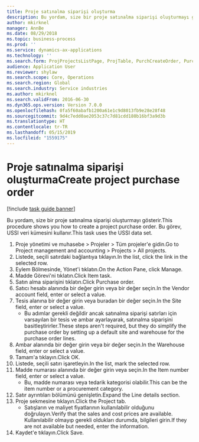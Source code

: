 ```yaml
---
title: Proje satınalma siparişi oluşturma
description: Bu yordam, size bir proje satınalma siparişi oluşturmayı gösterir.
author: mkirknel
manager: AnnBe
ms.date: 08/29/2018
ms.topic: business-process
ms.prod: ''
ms.service: dynamics-ax-applications
ms.technology: ''
ms.search.form: ProjProjectsListPage, ProjTable, PurchCreateOrder, PurchTable, InventItemIdLookupPurchase
audience: Application User
ms.reviewer: shylaw
ms.search.scope: Core, Operations
ms.search.region: Global
ms.search.industry: Service industries
ms.author: mkirknel
ms.search.validFrom: 2016-06-30
ms.dyn365.ops.version: Version 7.0.0
ms.openlocfilehash: 0fa5f60abafb1200a61e1c9d8013fb9e28e28f48
ms.sourcegitcommit: 9d4c7edd0ae2053c37c7d81cdd180b16bf3a9d3b
ms.translationtype: HT
ms.contentlocale: tr-TR
ms.lasthandoff: 05/15/2019
ms.locfileid: "1559175"
---
```

# <a name="create-project-purchase-order"></a><span data-ttu-id="561c3-103">Proje satınalma siparişi oluşturma</span><span class="sxs-lookup"><span data-stu-id="561c3-103">Create project purchase order</span></span>

[!include [task guide banner](../../includes/task-guide-banner.md)]

<span data-ttu-id="561c3-104">Bu yordam, size bir proje satınalma siparişi oluşturmayı gösterir.</span><span class="sxs-lookup"><span data-stu-id="561c3-104">This procedure shows you how to create a project purchase order.</span></span> <span data-ttu-id="561c3-105">Bu görev, USSI veri kümesini kullanır.</span><span class="sxs-lookup"><span data-stu-id="561c3-105">This task uses the USSI data set.</span></span>

1. <span data-ttu-id="561c3-106">Proje yönetimi ve muhasebe > Projeler > Tüm projeler'e gidin.</span><span class="sxs-lookup"><span data-stu-id="561c3-106">Go to Project management and accounting > Projects > All projects.</span></span>
2. <span data-ttu-id="561c3-107">Listede, seçili satırdaki bağlantıya tıklayın.</span><span class="sxs-lookup"><span data-stu-id="561c3-107">In the list, click the link in the selected row.</span></span>
3. <span data-ttu-id="561c3-108">Eylem Bölmesinde, Yönet'i tıklatın.</span><span class="sxs-lookup"><span data-stu-id="561c3-108">On the Action Pane, click Manage.</span></span>
4. <span data-ttu-id="561c3-109">Madde Görevi'ni tıklatın.</span><span class="sxs-lookup"><span data-stu-id="561c3-109">Click Item task.</span></span>
5. <span data-ttu-id="561c3-110">Satın alma siparişini tıklatın.</span><span class="sxs-lookup"><span data-stu-id="561c3-110">Click Purchase order.</span></span>
6. <span data-ttu-id="561c3-111">Satıcı hesabı alanında bir değer girin veya bir değer seçin.</span><span class="sxs-lookup"><span data-stu-id="561c3-111">In the Vendor account field, enter or select a value.</span></span>
7. <span data-ttu-id="561c3-112">Tesis alanına bir değer girin veya buradan bir değer seçin.</span><span class="sxs-lookup"><span data-stu-id="561c3-112">In the Site field, enter or select a value.</span></span>
    * <span data-ttu-id="561c3-113">Bu adımlar gerekli değildir ancak satınalma siparişi satırları için varsayılan bir tesis ve ambar ayarlayarak, satınalma siparişini basitleştirirler.</span><span class="sxs-lookup"><span data-stu-id="561c3-113">These steps aren't required, but they do simplify the purchase order by setting up a default site and warehouse for the purchase order lines.</span></span>  
8. <span data-ttu-id="561c3-114">Ambar alanında bir değer girin veya bir değer seçin.</span><span class="sxs-lookup"><span data-stu-id="561c3-114">In the Warehouse field, enter or select a value.</span></span>
9. <span data-ttu-id="561c3-115">Tamam'a tıklayın.</span><span class="sxs-lookup"><span data-stu-id="561c3-115">Click OK.</span></span>
10. <span data-ttu-id="561c3-116">Listede, seçili satırı işaretleyin.</span><span class="sxs-lookup"><span data-stu-id="561c3-116">In the list, mark the selected row.</span></span>
11. <span data-ttu-id="561c3-117">Madde numarası alanında bir değer girin veya seçin.</span><span class="sxs-lookup"><span data-stu-id="561c3-117">In the Item number field, enter or select a value.</span></span>
    * <span data-ttu-id="561c3-118">Bu, madde numarası veya tedarik kategorisi olabilir.</span><span class="sxs-lookup"><span data-stu-id="561c3-118">This can be the item number or a procurement category.</span></span>  
12. <span data-ttu-id="561c3-119">Satır ayrıntıları bölümünü genişletin.</span><span class="sxs-lookup"><span data-stu-id="561c3-119">Expand the Line details section.</span></span>
13. <span data-ttu-id="561c3-120">Proje sekmesine tıklayın.</span><span class="sxs-lookup"><span data-stu-id="561c3-120">Click the Project tab.</span></span>
    * <span data-ttu-id="561c3-121">Satışların ve maliyet fiyatlarının kullanılabilir olduğunu doğrulayın.</span><span class="sxs-lookup"><span data-stu-id="561c3-121">Verify that the sales and cost prices are available.</span></span> <span data-ttu-id="561c3-122">Kullanılabilir olmayıp gerekli oldukları durumda, bilgileri girin.</span><span class="sxs-lookup"><span data-stu-id="561c3-122">If they are not available but needed, enter the information.</span></span>  
14. <span data-ttu-id="561c3-123">Kaydet'e tıklayın.</span><span class="sxs-lookup"><span data-stu-id="561c3-123">Click Save.</span></span>

